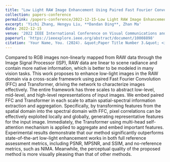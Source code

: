 ```yaml
---
title: "Low Light RAW Image Enhancement Using Paired Fast Fourier Convolution and Transformer"
collection: papers-conference
permalink: /papers-conference/2022-12-15-Low Light RAW Image Enhancement Using Paired Fast Fourier Convolution and Transformer
excerpt: 'Yichi Zhang, Hengyu Liu, **Dandan Ding**, Zhan Ma'
date: 2022-12-15
venue: '2022 IEEE International Conference on Visual Communications and Image Processing (VCIP), Suzhou, China'
paperurl: 'https://ieeexplore.ieee.org/abstract/document/10008898'
citation: 'Your Name, You. (2024). &quot;Paper Title Number 3.&quot; <i>GitHub Journal of Bugs</i>. 1(3).'
---
```


Compared to RGB images non-linearly mapped from RAW data through the Image Signal Processor (ISP), RAW data are linear to scene radiance and contain more native information, which is better to be modeled in many vision tasks. This work proposes to enhance low-light images in the RAW domain via a cross-scale framework using paired Fast Fourier Convolution (FFC) and Transformer, driving the network to characterize images effectively. The entire framework has three scales to abstract low-level, mid-level, and high-level representations of input images. We embed paired FFC and Transformer in each scale to attain spatial-spectral information extraction and aggregation. Specifically, by transforming features from the spatial domain into the spectral domain with FFC, pixel correlations can be effectively exploited locally and globally, generating representative features for the input image. Immediately, the Transformer using multi-head self-attention mechanism is applied to aggregate and embed important features. Experimental results demonstrate that our method significantly outperforms state-of-the-art low-light enhancement works in both full reference assessment metrics, including PSNR, MPSNR, and SSIM, and no-reference metrics, such as NIMA. Meanwhile, the perceptual quality of the proposed method is more visually pleasing than that of other methods.